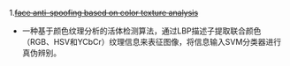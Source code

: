 1.~~[face anti-spoofing based on color texture analysis](https://arxiv.org/abs/1511.06316)~~

* 一种基于颜色纹理分析的活体检测算法，通过LBP描述子提取联合颜色（RGB、HSV和YCbCr）纹理信息来表征图像，将信息输入SVM分类器进行真伪辨别。


